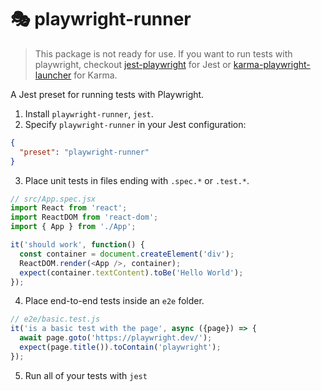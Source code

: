 # 🎭 playwright-runner

> This package is not ready for use. If you want to run tests with playwright, checkout [jest-playwright](https://github.com/mmarkelov/jest-playwright) for Jest or [karma-playwright-launcher](https://github.com/JoelEinbinder/karma-playwright-launcher) for Karma.

A Jest preset for running tests with Playwright.

1. Install `playwright-runner`, `jest`.
2. Specify `playwright-runner` in your Jest configuration:
```json
{
  "preset": "playwright-runner"
}
```
3. Place unit tests in files ending with `.spec.*` or `.test.*`.
```js
// src/App.spec.jsx
import React from 'react';
import ReactDOM from 'react-dom';
import { App } from './App';

it('should work', function() {
  const container = document.createElement('div');
  ReactDOM.render(<App />, container);
  expect(container.textContent).toBe('Hello World');
});
```
4. Place end-to-end tests inside an `e2e` folder.
```js
// e2e/basic.test.js
it('is a basic test with the page', async ({page}) => {
  await page.goto('https://playwright.dev/');
  expect(page.title()).toContain('playwright');
});
```
5. Run all of your tests with `jest`
